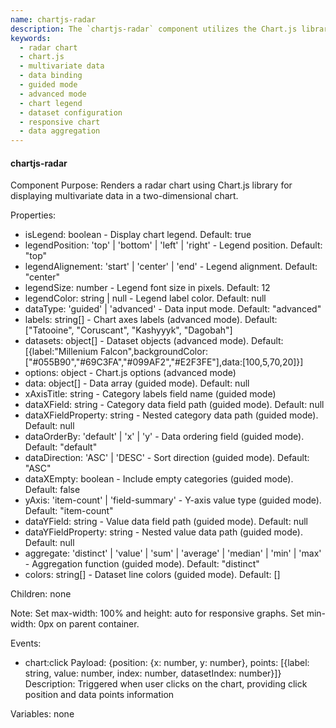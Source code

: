 ```yaml
---
name: chartjs-radar
description: The `chartjs-radar` component utilizes the Chart.js library to render responsive radar charts, offering both guided and advanced data input modes, customizable legend settings, and dynamic updates, while emitting events on user interaction.
keywords:
  - radar chart
  - chart.js
  - multivariate data
  - data binding
  - guided mode
  - advanced mode
  - chart legend
  - dataset configuration
  - responsive chart
  - data aggregation
---
```


#### chartjs-radar

Component Purpose: Renders a radar chart using Chart.js library for displaying multivariate data in a two-dimensional chart.

Properties:
- isLegend: boolean - Display chart legend. Default: true
- legendPosition: 'top' | 'bottom' | 'left' | 'right' - Legend position. Default: "top"
- legendAlignement: 'start' | 'center' | 'end' - Legend alignment. Default: "center"
- legendSize: number - Legend font size in pixels. Default: 12
- legendColor: string | null - Legend label color. Default: null
- dataType: 'guided' | 'advanced' - Data input mode. Default: "advanced"
- labels: string[] - Chart axes labels (advanced mode). Default: ["Tatooine", "Coruscant", "Kashyyyk", "Dagobah"]
- datasets: object[] - Dataset objects (advanced mode). Default: [{label:"Millenium Falcon",backgroundColor:["#055B90","#69C3FA","#099AF2","#E2F3FE"],data:[100,5,70,20]}]
- options: object - Chart.js options (advanced mode)
- data: object[] - Data array (guided mode). Default: null
- xAxisTitle: string - Category labels field name (guided mode)
- dataXField: string - Category data field path (guided mode). Default: null
- dataXFieldProperty: string - Nested category data path (guided mode). Default: null
- dataOrderBy: 'default' | 'x' | 'y' - Data ordering field (guided mode). Default: "default"
- dataDirection: 'ASC' | 'DESC' - Sort direction (guided mode). Default: "ASC"
- dataXEmpty: boolean - Include empty categories (guided mode). Default: false
- yAxis: 'item-count' | 'field-summary' - Y-axis value type (guided mode). Default: "item-count"
- dataYField: string - Value data field path (guided mode). Default: null
- dataYFieldProperty: string - Nested value data path (guided mode). Default: null
- aggregate: 'distinct' | 'value' | 'sum' | 'average' | 'median' | 'min' | 'max' - Aggregation function (guided mode). Default: "distinct"
- colors: string[] - Dataset line colors (guided mode). Default: []

Children: none

Note: Set max-width: 100% and height: auto for responsive graphs. Set min-width: 0px on parent container.

Events:
- chart:click
  Payload: {position: {x: number, y: number}, points: [{label: string, value: number, index: number, datasetIndex: number}]}
  Description: Triggered when user clicks on the chart, providing click position and data points information

Variables: none
